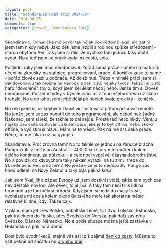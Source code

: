 ```yaml
---
layout: post
title: "Scandinavia Road Trip 2014/06"
date: 2014-06-05
comments: true
categories: [travel, Scandinavia 2014]
---
```


Skandinávie. Odmalička mě sever tak nějak podvědomě lákal, ale zatím jsem tam nikdy nebyl. Jako děti jsme jezdili s rodinou spíš ke středozemí - starou obytnou Avií. Tak jsem si řekl, že bych se tam jednou taky mohl vydat. No a teď jsem se právě vydal na cestu, solo.

<!--more-->

Poslední roky jsem moc neodpočíval. Pořád samá práce - učení na maturitu, učení na zkoušky, na státnice, programování, práce. A koníčky zase to samé - pořád člověk sedí u počítače. Až do zblnutí. Třeba v minulé práci jsem si dal dovolenou tak možná na Vánoce a pak ještě nějaký týden, takže mi ještě hafo "dovolené" zbylo, když jsem šel dělat něco jiného. Jenže tím si člověk neodpočine. Poslední týdny v bývalé práci mi z toho všeho stresu už skoro hrabalo. No a do toho jsem ještě dělal po nocích svoje projekty - koníček.

No řekl jsem si, co kdybych zkusil víc cestovat a přitom pracovat remote. No jenže jsem se zas ponořil do toho programování, ale odpočinek žádný. Nakonec jsem si řekl, že takhle to dál nejde. Prostě teď nebo nikdy. Věnuju nějaký čas čistě cestování, zkusím zase jaké je to být offline, nebo skoro offline, a vyčistím si hlavu. Mám na to měsíc. Pak na mě zas čeká práce. Něco, co mě lákalo už na gymplu.

Skandinávie. Proč zrovna tam? No to takhle se jednou na Vánoce brácha Pango vrátil z cesty po Austrálii - 40000 km starým tereňákem kolem celého kontinentu za půl roku - a celé noci vyprávěl úžasná dobrodružství. No a povidá, co kdybychom taky někam vyrazili na tu zimu, třeba do Skandinávie. Hm, proč ne? :) No jenže v zimě to nedopadlo, Pango zas hned odletěl na Nový Zéland a taky byla pěkná kosa.

Jak jsem říkal, jih a západ Evropy už jsem dostkrát viděl, takže tam bych zas neviděl tolik nového. Ale sever, to je jiná. A taky tam není tolik lidí na hromadě a je tam pěkná příroda. Když jsem si hodil do mapy trasu, vycházela mi cesta kolem okolo Baltského moře tak akorát na měsíc relativně klidné jízdy. Takže cajk.

V plánu mám jet přes Polsko, pobaltské země, tj. Litvu, Lotyško, Estonsko, pak trajektem do Finska, přes Švédsko do Norska, pak dolů zas přes Švédsko, Dánsko, Německo. No a podle situace možná ještě zastávka v Holandsku a pak hurá domů.

Dost bylo úvodní keců, stejně vás asi spíš zajímá [deník z cesty](/blog/categories/scandinavia-2014/). Můžete to vzít pěkně od začátku od [prvního dne](/blog/2014/scandinavia-road-trip-day-01/).
